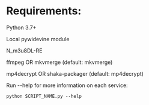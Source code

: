 # Requirements:
Python 3.7+

Local pywidevine module

N_m3u8DL-RE

ffmpeg OR mkvmerge (default: mkvmerge)

mp4decrypt OR shaka-packager (default: mp4decrypt)

Run --help for more information on each service:

`python SCRIPT_NAME.py --help`

